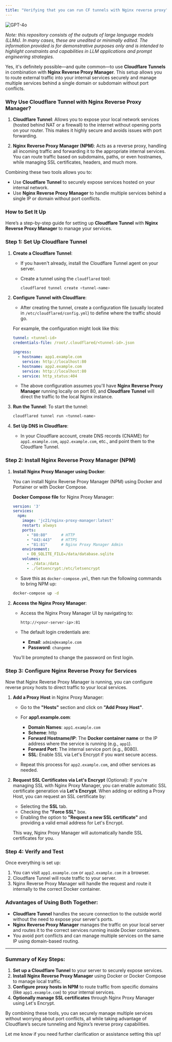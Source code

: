 ```yaml
---
title: "Verifying that you can run CF tunnels with Nginx reverse proxy"
---
```

![GPT-4o](https://img.shields.io/badge/GPT--4o-3333FF?style=for-the-badge&logo=openai&logoColor=white)



*Note: this repository consists of the outputs of large language models (LLMs). In many cases, these are unedited or minimally edited. The information provided is for demonstrative purposes only and is intended to highlight constraints and capabilities in LLM applications and prompt engineering strategies.*


Yes, it's definitely possible—and quite common—to use **Cloudflare Tunnels** in combination with **Nginx Reverse Proxy Manager**. This setup allows you to route external traffic into your internal services securely and manage multiple services behind a single domain or subdomain without port conflicts.

### Why Use Cloudflare Tunnel with Nginx Reverse Proxy Manager?

1. **Cloudflare Tunnel**: Allows you to expose your local network services (hosted behind NAT or a firewall) to the internet without opening ports on your router. This makes it highly secure and avoids issues with port forwarding.
   
2. **Nginx Reverse Proxy Manager (NPM)**: Acts as a reverse proxy, handling all incoming traffic and forwarding it to the appropriate internal services. You can route traffic based on subdomains, paths, or even hostnames, while managing SSL certificates, headers, and much more.

Combining these two tools allows you to:
- Use **Cloudflare Tunnel** to securely expose services hosted on your internal network.
- Use **Nginx Reverse Proxy Manager** to handle multiple services behind a single IP or domain without port conflicts.

### How to Set It Up

Here’s a step-by-step guide for setting up **Cloudflare Tunnel** with **Nginx Reverse Proxy Manager** to manage your services.

### Step 1: **Set Up Cloudflare Tunnel**

1. **Create a Cloudflare Tunnel**:
   - If you haven't already, install the Cloudflare Tunnel agent on your server.
   - Create a tunnel using the `cloudflared` tool:

     ```bash
     cloudflared tunnel create <tunnel-name>
     ```

2. **Configure Tunnel with Cloudflare**:
   - After creating the tunnel, create a configuration file (usually located in `/etc/cloudflared/config.yml`) to define where the traffic should go.
   
   For example, the configuration might look like this:
   
   ```yaml
   tunnel: <tunnel-id>
   credentials-file: /root/.cloudflared/<tunnel-id>.json

   ingress:
     - hostname: app1.example.com
       service: http://localhost:80
     - hostname: app2.example.com
       service: http://localhost:80
     - service: http_status:404
   ```

   - The above configuration assumes you'll have **Nginx Reverse Proxy Manager** running locally on port 80, and **Cloudflare Tunnel** will direct the traffic to the local Nginx instance.

3. **Run the Tunnel**:
   To start the tunnel:

   ```bash
   cloudflared tunnel run <tunnel-name>
   ```

4. **Set Up DNS in Cloudflare**:
   - In your Cloudflare account, create DNS records (CNAME) for `app1.example.com`, `app2.example.com`, etc., and point them to the Cloudflare Tunnel.

### Step 2: **Install Nginx Reverse Proxy Manager (NPM)**

1. **Install Nginx Proxy Manager using Docker**:

   You can install Nginx Reverse Proxy Manager (NPM) using Docker and Portainer or with Docker Compose.

   **Docker Compose file** for Nginx Proxy Manager:
   
   ```yaml
   version: '3'
   services:
     npm:
       image: 'jc21/nginx-proxy-manager:latest'
       restart: always
       ports:
         - "80:80"      # HTTP
         - "443:443"    # HTTPS
         - "81:81"      # Nginx Proxy Manager Admin
       environment:
         - DB_SQLITE_FILE=/data/database.sqlite
       volumes:
         - ./data:/data
         - ./letsencrypt:/etc/letsencrypt
   ```

   - Save this as `docker-compose.yml`, then run the following commands to bring NPM up:
   
   ```bash
   docker-compose up -d
   ```

2. **Access the Nginx Proxy Manager**:

   - Access the Nginx Proxy Manager UI by navigating to:
     ```
     http://<your-server-ip>:81
     ```

   - The default login credentials are:
     - **Email**: `admin@example.com`
     - **Password**: `changeme`

   You’ll be prompted to change the password on first login.

### Step 3: **Configure Nginx Reverse Proxy for Services**

Now that Nginx Reverse Proxy Manager is running, you can configure reverse proxy hosts to direct traffic to your local services.

1. **Add a Proxy Host** in Nginx Proxy Manager:
   - Go to the **"Hosts"** section and click on **"Add Proxy Host"**.
   
   - For **app1.example.com**:
     - **Domain Names**: `app1.example.com`
     - **Scheme**: http
     - **Forward Hostname/IP**: The **Docker container name** or the IP address where the service is running (e.g., `app1`).
     - **Forward Port**: The internal service port (e.g., 8080).
     - **SSL**: Enable SSL via Let's Encrypt if you want secure access.

   - Repeat this process for `app2.example.com`, and other services as needed.

2. **Request SSL Certificates via Let's Encrypt** (Optional):
   If you're managing SSL with Nginx Proxy Manager, you can enable automatic SSL certificate generation via **Let's Encrypt**. When adding or editing a Proxy Host, you can request an SSL certificate by:
   
   - Selecting the **SSL** tab.
   - Checking the **"Force SSL"** box.
   - Enabling the option to **"Request a new SSL certificate"** and providing a valid email address for Let's Encrypt.

   This way, Nginx Proxy Manager will automatically handle SSL certificates for you.

### Step 4: **Verify and Test**

Once everything is set up:
1. You can visit `app1.example.com` or `app2.example.com` in a browser.
2. Cloudflare Tunnel will route traffic to your server.
3. Nginx Reverse Proxy Manager will handle the request and route it internally to the correct Docker container.

### Advantages of Using Both Together:
- **Cloudflare Tunnel** handles the secure connection to the outside world without the need to expose your server's ports.
- **Nginx Reverse Proxy Manager** manages the traffic on your local server and routes it to the correct services running inside Docker containers.
- You avoid port conflicts and can manage multiple services on the same IP using domain-based routing.

---

### Summary of Key Steps:
1. **Set up a Cloudflare Tunnel** to your server to securely expose services.
2. **Install Nginx Reverse Proxy Manager** using Docker or Docker Compose to manage local traffic.
3. **Configure proxy hosts in NPM** to route traffic from specific domains (like `app1.example.com`) to your internal services.
4. **Optionally manage SSL certificates** through Nginx Proxy Manager using Let's Encrypt.

By combining these tools, you can securely manage multiple services without worrying about port conflicts, all while taking advantage of Cloudflare’s secure tunneling and Nginx’s reverse proxy capabilities.

Let me know if you need further clarification or assistance setting this up!